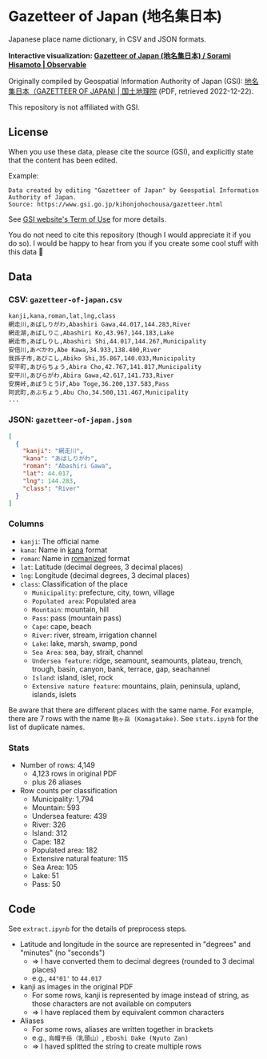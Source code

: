 # Gazetteer of Japan (地名集日本)

Japanese place name dictionary, in CSV and JSON formats.

**Interactive visualization: [Gazetteer of Japan (地名集日本) / Sorami Hisamoto | Observable](https://observablehq.com/@sorami/gazetteer-of-japan)**

Originally compiled by Geospatial Information Authority of Japan (GSI): [地名集日本（GAZETTEER OF JAPAN) | 国土地理院](https://www.gsi.go.jp/kihonjohochousa/gazetteer.html) (PDF, retrieved 2022-12-22).

This repository is not affiliated with GSI.

## License

When you use these data, please cite the source (GSI), and explicitly state that the content has been edited.

Example:

```
Data created by editing "Gazetteer of Japan" by Geospatial Information Authority of Japan.
Source: https://www.gsi.go.jp/kihonjohochousa/gazetteer.html
```

See [GSI website's Term of Use](https://www.gsi.go.jp/ENGLISH/page_e30286.html) for more details.

You do not need to cite this repository (though I would appreciate it if you do so). I would be happy to hear from you if you create some cool stuff with this data 🥳

## Data

### CSV: `gazetteer-of-japan.csv`

```csv
kanji,kana,roman,lat,lng,class
網走川,あばしりがわ,Abashiri Gawa,44.017,144.283,River
網走湖,あばしりこ,Abashiri Ko,43.967,144.183,Lake
網走市,あばしりし,Abashiri Shi,44.017,144.267,Municipality
安倍川,あべかわ,Abe Kawa,34.933,138.400,River
我孫子市,あびこし,Abiko Shi,35.867,140.033,Municipality
安平町,あびらちょう,Abira Cho,42.767,141.817,Municipality
安平川,あびらがわ,Abira Gawa,42.617,141.733,River
安房峠,あぼうとうげ,Abo Toge,36.200,137.583,Pass
阿武町,あぶちょう,Abu Cho,34.500,131.467,Municipality
...
```

### JSON: `gazetteer-of-japan.json`

```json
[
  {
    "kanji": "網走川",
    "kana": "あばしりがわ",
    "roman": "Abashiri Gawa",
    "lat": 44.017,
    "lng": 144.283,
    "class": "River"
  }
]
```

### Columns

- `kanji`: The official name
- `kana`: Name in [kana](https://en.wikipedia.org/wiki/Kana) format
- `roman`: Name in [romanized](https://en.wikipedia.org/wiki/Romanization_of_Japanese) format
- `lat`: Latitude (decimal degrees, 3 decimal places)
- `lng`: Longitude (decimal degrees, 3 decimal places)
- `class`: Classification of the place
  - `Municipality`: prefecture, city, town, village
  - `Populated area`: Populated area
  - `Mountain`: mountain, hill
  - `Pass`: pass (mountain pass)
  - `Cape`: cape, beach
  - `River`: river, stream, irrigation channel
  - `Lake`: lake, marsh, swamp, pond
  - `Sea Area`: sea, bay, strait, channel
  - `Undersea feature`: ridge, seamount, seamounts, plateau, trench, trough, basin, canyon, bank, terrace, gap, seachannel
  - `Island`: island, islet, rock
  - `Extensive nature feature`: mountains, plain, peninsula, upland, islands, islets

Be aware that there are different places with the same name. For example, there are 7 rows with the name `駒ヶ岳 (Komagatake)`. See `stats.ipynb` for the list of duplicate names.

### Stats

- Number of rows: 4,149
  - 4,123 rows in original PDF
  - plus 26 aliases
- Row counts per classification
  - Municipality: 1,794
  - Mountain: 593
  - Undersea feature: 439
  - River: 326
  - Island: 312
  - Cape: 182
  - Populated area: 182
  - Extensive natural feature: 115
  - Sea Area: 105
  - Lake: 51
  - Pass: 50

## Code

See `extract.ipynb` for the details of preprocess steps.

- Latitude and longitude in the source are represented in "degrees" and "minutes" (no "seconds")
  - => I have converted them to decimal degrees (rounded to 3 decimal places)
  - e.g., `44°01'` to `44.017`
- kanji as images in the original PDF
  - For some rows, kanji is represented by image instead of string, as those characters are not available on computers
  - => I have replaced them by equivalent common characters
- Aliases
  - For some rows, aliases are written together in brackets
  - e.g., `烏帽子岳（乳頭山）`, `Eboshi Dake (Nyuto Zan)`
  - => I haved splitted the string to create multiple rows

